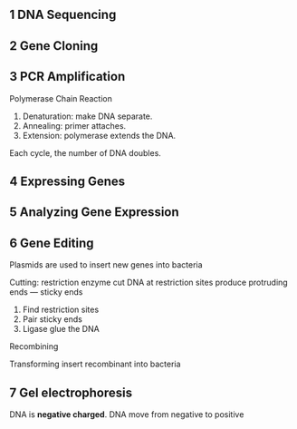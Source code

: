 ## 1 DNA Sequencing

## 2 Gene Cloning

## 3 PCR Amplification
Polymerase Chain Reaction

1. Denaturation: make DNA separate. 
2. Annealing: primer attaches. 
3. Extension: polymerase extends the DNA. 

Each cycle, the number of DNA doubles. 

## 4 Expressing Genes

## 5 Analyzing Gene Expression

## 6 Gene Editing
Plasmids are used to insert new genes into bacteria

Cutting: 
restriction enzyme cut DNA at restriction sites
produce protruding ends — sticky ends

1. Find restriction sites
2. Pair sticky ends
3. Ligase glue the DNA

Recombining

Transforming
insert recombinant into bacteria

## 7 Gel electrophoresis
DNA is **negative charged**. 
DNA move from negative to positive

